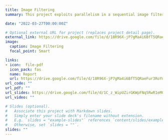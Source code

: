 ```yaml
---
title: Image Filtering
summary: This project exploits parallelism in a sequential image filtering program. The goal was to parallelise this program using parallel programming tools (Open MP,MPI and CUDA). This program reduced the computation time of applying sobel and blur filters on gif images by 20%.

date: "2022-03-27T00:00:00Z"

# Optional external URL for project (replaces project detail page).
external_link: https://drive.google.com/file/d/18R96X-jP7gMa4i6BfT5QRaeFur3RoYmG/view?usp=sharing
image:
  caption: Image Filtering
  focal_point: Smart

links:
- icon:  file-pdf
  icon_pack: fas
  name: Report
  url: https://drive.google.com/file/d/18R96X-jP7gMa4i6BfT5QRaeFur3RoYmG/view?usp=sharing
url_code: ""
url_pdf: ""
url_slides: https://drive.google.com/file/d/1C_z_WipUZirGKWpFNq5RwR1eMC7a21b9/view?usp=sharing
url_video: ""

# Slides (optional).
#   Associate this project with Markdown slides.
#   Simply enter your slide deck's filename without extension.
#   E.g. `slides = "example-slides"` references `content/slides/example-slides.md`.
#   Otherwise, set `slides = ""`.
slides: ""
---
```

